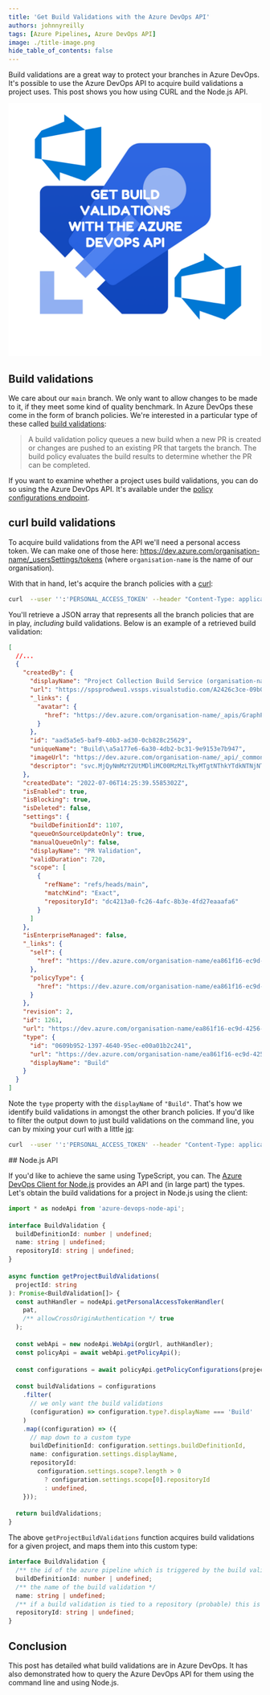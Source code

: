 ```yaml
---
title: 'Get Build Validations with the Azure DevOps API'
authors: johnnyreilly
tags: [Azure Pipelines, Azure DevOps API]
image: ./title-image.png
hide_table_of_contents: false
---
```


Build validations are a great way to protect your branches in Azure DevOps. It's possible to use the Azure DevOps API to acquire build validations a project uses. This post shows you how using CURL and the Node.js API.

![title image reading "Azure Static Web Apps: Failed to deploy the Azure Functions" with an Azure Functions logo](title-image.png)

## Build validations

We care about our `main` branch. We only want to allow changes to be made to it, if they meet some kind of quality benchmark. In Azure DevOps these come in the form of branch policies. We're interested in a particular type of these called [build validations](https://docs.microsoft.com/en-us/azure/devops/repos/git/branch-policies?view=azure-devops&tabs=browser#build-validation):

> A build validation policy queues a new build when a new PR is created or changes are pushed to an existing PR that targets the branch. The build policy evaluates the build results to determine whether the PR can be completed.

If you want to examine whether a project uses build validations, you can do so using the Azure DevOps API. It's available under the [policy configurations endpoint](https://docs.microsoft.com/en-us/rest/api/azure/devops/policy/configurations/list?view=azure-devops-rest-7.1).

## curl build validations

To acquire build validations from the API we'll need a personal access token. We can make one of those here: https://dev.azure.com/organisation-name/_usersSettings/tokens (where `organisation-name` is the name of our organisation).

With that in hand, let's acquire the branch policies with a [curl](https://curl.se/):

```bash
curl  --user '':'PERSONAL_ACCESS_TOKEN' --header "Content-Type: application/json" --header "Accept:application/json" https://dev.azure.com/{organisation}/{project}/_apis/policy/configurations?api-version=7.1-preview.1
```

You'll retrieve a JSON array that represents all the branch policies that are in play, _including_ build validations. Below is an example of a retrieved build validation:

```json
[
  //...
  {
    "createdBy": {
      "displayName": "Project Collection Build Service (organisation-name)",
      "url": "https://spsprodweu1.vssps.visualstudio.com/A2426c3ce-09b0-4333-9218-58da7d53c564/_apis/Identities/aad5a5e5-baf9-40b3-ad30-0cb828c25629",
      "_links": {
        "avatar": {
          "href": "https://dev.azure.com/organisation-name/_apis/GraphProfile/MemberAvatars/svc.MjQyNmMzY2UtMDliMC00MzMzLTkyMTgtNThkYTdkNTNjNTY0OkJ1aWxkOmE1YTE3N2U2LTZhMzAtNGRiMi1iYzMxLTllOTE1M2U3Yjk0Nw"
        }
      },
      "id": "aad5a5e5-baf9-40b3-ad30-0cb828c25629",
      "uniqueName": "Build\\a5a177e6-6a30-4db2-bc31-9e9153e7b947",
      "imageUrl": "https://dev.azure.com/organisation-name/_api/_common/identityImage?id=aad5a5e5-baf9-40b3-ad30-0cb828c25629",
      "descriptor": "svc.MjQyNmMzY2UtMDliMC00MzMzLTkyMTgtNThkYTdkNTNjNTY0OkJ1aWxkOmE1YTE3N2U2LTZhMzAtNGRiMi1iYzMxLTllOTE1M2U3Yjk0Nw"
    },
    "createdDate": "2022-07-06T14:25:39.5585302Z",
    "isEnabled": true,
    "isBlocking": true,
    "isDeleted": false,
    "settings": {
      "buildDefinitionId": 1107,
      "queueOnSourceUpdateOnly": true,
      "manualQueueOnly": false,
      "displayName": "PR Validation",
      "validDuration": 720,
      "scope": [
        {
          "refName": "refs/heads/main",
          "matchKind": "Exact",
          "repositoryId": "dc4213a0-fc26-4afc-8b3e-4fd27eaaafa6"
        }
      ]
    },
    "isEnterpriseManaged": false,
    "_links": {
      "self": {
        "href": "https://dev.azure.com/organisation-name/ea861f16-ec9d-4256-a2a6-55dd7533af36/_apis/policy/configurations/1261"
      },
      "policyType": {
        "href": "https://dev.azure.com/organisation-name/ea861f16-ec9d-4256-a2a6-55dd7533af36/_apis/policy/types/0609b952-1397-4640-95ec-e00a01b2c241"
      }
    },
    "revision": 2,
    "id": 1261,
    "url": "https://dev.azure.com/organisation-name/ea861f16-ec9d-4256-a2a6-55dd7533af36/_apis/policy/configurations/1261",
    "type": {
      "id": "0609b952-1397-4640-95ec-e00a01b2c241",
      "url": "https://dev.azure.com/organisation-name/ea861f16-ec9d-4256-a2a6-55dd7533af36/_apis/policy/types/0609b952-1397-4640-95ec-e00a01b2c241",
      "displayName": "Build"
    }
  }
]
```

Note the `type` property with the `displayName` of `"Build"`. That's how we identify build validations in amongst the other branch policies. If you'd like to filter the output down to just build validations on the command line, you can by mixing your curl with a little [jq](https://stedolan.github.io/jq/):

```bash
curl  --user '':'PERSONAL_ACCESS_TOKEN' --header "Content-Type: application/json" --header "Accept:application/json" https://dev.azure.com/{organisation}/{project}/_apis/policy/configurations?api-version=7.1-preview.1 | jq -c '.value[] | select(.type.displayName == "Build")'
```

## Node.js API

If you'd like to achieve the same using TypeScript, you can. The [Azure DevOps Client for Node.js](https://github.com/microsoft/azure-devops-node-api) provides an API and (in large part) the types. Let's obtain the build validations for a project in Node.js using the client:

```ts
import * as nodeApi from 'azure-devops-node-api';

interface BuildValidation {
  buildDefinitionId: number | undefined;
  name: string | undefined;
  repositoryId: string | undefined;
}

async function getProjectBuildValidations(
  projectId: string
): Promise<BuildValidation[]> {
  const authHandler = nodeApi.getPersonalAccessTokenHandler(
    pat,
    /** allowCrossOriginAuthentication */ true
  );

  const webApi = new nodeApi.WebApi(orgUrl, authHandler);
  const policyApi = await webApi.getPolicyApi();

  const configurations = await policyApi.getPolicyConfigurations(projectId);

  const buildValidations = configurations
    .filter(
      // we only want the build validations
      (configuration) => configuration.type?.displayName === 'Build'
    )
    .map((configuration) => ({
      // map down to a custom type
      buildDefinitionId: configuration.settings.buildDefinitionId,
      name: configuration.settings.displayName,
      repositoryId:
        configuration.settings.scope?.length > 0
          ? configuration.settings.scope[0].repositoryId
          : undefined,
    }));

  return buildValidations;
}
```

The above `getProjectBuildValidations` function acquires build validations for a given project, and maps them into this custom type:

```ts
interface BuildValidation {
  /** the id of the azure pipeline which is triggered by the build validation */
  buildDefinitionId: number | undefined;
  /** the name of the build validation */
  name: string | undefined;
  /** if a build validation is tied to a repository (probable) this is the repository id */
  repositoryId: string | undefined;
}
```

## Conclusion

This post has detailed what build validations are in Azure DevOps. It has also demonstrated how to query the Azure DevOps API for them using the command line and using Node.js.
